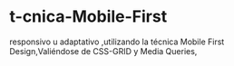 # t-cnica-Mobile-First
responsivo u adaptativo ,utilizando la técnica Mobile First Design,Valiéndose de CSS-GRID y Media Queries,
